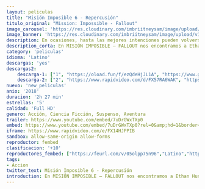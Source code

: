 ```yaml
---
layout: peliculas
title: "Misión Imposible 6 - Repercusión"
titulo_original: "Mission: Impossible - Fallout"
image_carousel: 'https://res.cloudinary.com/imbriitneysam/image/upload/v1542063895/mision-poster-min.jpg'
image_banner: 'https://res.cloudinary.com/imbriitneysam/image/upload/v1542063895/mision-banner-min.jpg'
description: En ocasiones, hasta las mejores intenciones pueden volverse contra nosotros. En MISIÓN IMPOSIBLE – FALLOUT nos encontramos a Ethan Hunt (Tom Cruise) y su equipo en el FMI (Alec Baldwin, Simon Pegg, Ving Rhames), junto con algunos aliados conocidos (Rebecca Ferguson, Michelle Monaghan) en una carrera contrarreloj después de una misión fallida. Henry Cavill, Angela Bassett y Vanessa Kirby también se unen al dinámico reparto, mientras que el director Christopher McQuarrie vuelve a ponerse al timón.
description_corta: En MISIÓN IMPOSIBLE – FALLOUT nos encontramos a Ethan Hunt (Tom Cruise) y su equipo en el FMI, junto con algunos aliados conocidos en una carrera contrarreloj después de una misión fallida....
category: 'peliculas'
idioma: 'Latino'
descargas: 'yes'
descargas2:
    descarga-1: ["1", "https://oload.fun/f/ezQdeHjJL1A", "https://www.google.com/s2/favicons?domain=openload.co","OpenLoad","https://res.cloudinary.com/imbriitneysam/image/upload/v1541473684/mexico.png", "Latino", "Full HD"]
    descarga-2: ["2", "https://www.rapidvideo.com/d/FX57RA6WAK", "https://www.google.com/s2/favicons?domain=www.rapidvideo.com","RapidVideo","https://res.cloudinary.com/imbriitneysam/image/upload/v1541473684/mexico.png", "Latino", "Full HD"]
nuevo: 'new_peliculas'
anio: '2018'
duracion: '2h 27 min'
estrellas: '5'
calidad: 'Full HD'
genero: Acción, Ciencia Ficción, Suspenso, Aventura
trailer: https://www.youtube.com/embed/7uDrGWxTXp0
embed: https://www.youtube.com/embed/7uDrGWxTXp0?rel=0&amp;hd=1&border=0&wmode=opaque&enablejsapi=1&modestbranding=1&controls=1&showinfo=1
iframe: https://www.rapidvideo.com/e/FX14HJPPIB
sandbox: allow-same-origin allow-forms
reproductor: fembed
clasificacion: '+10'
reproductores_fembed: ["https://feurl.com/v/05olpp75n96","Latino","https://animekao.xyz/v/nyqmlb27ell6rgy","Latino","https://jplayer.club/v/xw681i51pr6k8jz","Latino","https://feurl.com/v/xd7kgu55lyg0k8l","Latino","https://feurl.com/v/mynj4u5eerj31p0","Latino"]
tags:
- Accion
twitter_text: Misión Imposible 6 - Repercusión
introduction: En MISIÓN IMPOSIBLE – FALLOUT nos encontramos a Ethan Hunt (Tom Cruise) y su equipo en el FMI, junto con algunos aliados conocidos en una carrera contrarreloj después de una misión fallida....
---
```












